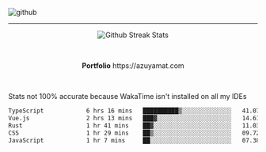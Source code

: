 ![github](https://media.discordapp.net/attachments/881363147364118528/1142610121697021952/background.png?width=1000&height=300)<br>
___
<p align="center">
  <img alt="Github Streak Stats" src="https://streak-stats.demolab.com?user=Azuyamat&theme=transparent&hide_border=true"/>
</p><br>
<p align="center">
      <strong>Portfolio</strong> https://azuyamat.com
</p><br>

Stats not 100% accurate because WakaTime isn't installed on all my IDEs
<!--START_SECTION:waka-->

```txt
TypeScript            6 hrs 16 mins   ██████████▒░░░░░░░░░░░░░░   41.07 %
Vue.js                2 hrs 13 mins   ███▓░░░░░░░░░░░░░░░░░░░░░   14.61 %
Rust                  1 hr 41 mins    ██▓░░░░░░░░░░░░░░░░░░░░░░   11.03 %
CSS                   1 hr 29 mins    ██▒░░░░░░░░░░░░░░░░░░░░░░   09.72 %
JavaScript            1 hr 7 mins     ██░░░░░░░░░░░░░░░░░░░░░░░   07.38 %
```

<!--END_SECTION:waka-->
